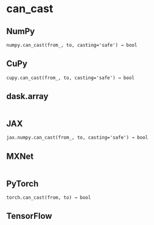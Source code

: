 # can_cast

## NumPy

```
numpy.can_cast(from_, to, casting='safe') → bool
```

## CuPy

```
cupy.can_cast(from_, to, casting='safe') → bool
```

## dask.array

```

```

## JAX

```
jax.numpy.can_cast(from_, to, casting='safe') → bool
```

## MXNet

```

```

## PyTorch

```
torch.can_cast(from, to) → bool
```

## TensorFlow

```

```
